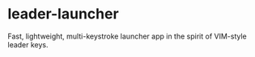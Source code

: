 # leader-launcher
Fast, lightweight, multi-keystroke launcher app in the spirit of VIM-style leader keys.
